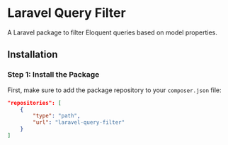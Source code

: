 # Laravel Query Filter

A Laravel package to filter Eloquent queries based on model properties.

## Installation

### Step 1: Install the Package

First, make sure to add the package repository to your `composer.json` file:

```json
"repositories": [
    {
        "type": "path",
        "url": "laravel-query-filter"
    }
]
